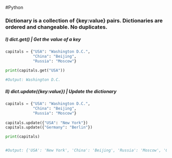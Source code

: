 #Python 
### Dictionary is a collection of {key:value} pairs. Dictionaries are ordered and changeable. No duplicates.

##### I) dict.get() | Get the value of a key
```Python
capitals = {"USA": "Washington D.C.",
		    "China": "Beijing",
		    "Russia": "Moscow"}
		    
print(capitals.get("USA"))

#Output: Washington D.C.
```

##### II) dict.update({key:value}) | Update the dictionary
```Python
capitals = {"USA": "Washington D.C.",
		    "China": "Beijing",
		    "Russia": "Moscow"}
		    
capitals.update({"USA": "New York"})
capitals.update({"Germany": "Berlin"})

print(capitals)


#Output: {'USA': 'New York', 'China': 'Beijing', 'Russia': 'Moscow', 'Germany': 'Berlin'}
```